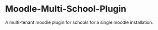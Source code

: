 # Moodle-Multi-School-Plugin
A multi-tenant moodle plugin for schools for a single moodle installation.
